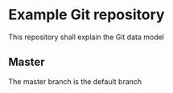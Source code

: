 Example Git repository
======================

This repository shall explain the Git data model

Master
------

The master branch is the default branch


